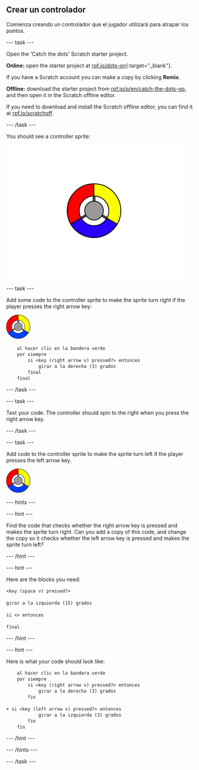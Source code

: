 ## Crear un controlador

Comienza creando un controlador que el jugador utilizará para atrapar los puntos.

\--- task \---

Open the 'Catch the dots' Scratch starter project.

**Online:** open the starter project at [rpf.io/dots-on](http://rpf.io/dots-on){:target="_blank"}.

If you have a Scratch account you can make a copy by clicking **Remix**.

**Offline:** download the starter project from [rpf.io/p/en/catch-the-dots-go](http://rpf.io/p/en/catch-the-dots-go), and then open it in the Scratch offline editor.

If you need to download and install the Scratch offline editor, you can find it at [rpf.io/scratchoff](http://rpf.io/scratchoff).

\--- /task \---

You should see a controller sprite:

![screenshot](images/dots-controller.png)

\--- task \---

Add some code to the controller sprite to make the sprite turn right if the player presses the right arrow key:

![Controller sprite](images/controller-sprite.png)

```blocks3
    al hacer clic en la bandera verde
    por siempre
        si <key (right arrow v) pressed?> entonces
            girar a la derecha (3) grados
        final
    final
```

\--- /task \---

\--- task \---

Test your code. The controller should spin to the right when you press the right arrow key.

\--- /task \---

\--- task \---

Add code to the controller sprite to make the sprite turn left if the player presses the left arrow key.

![Controller sprite](images/controller-sprite.png)

\--- hints \---

\--- hint \---

Find the code that checks whether the right arrow key is pressed and makes the sprite turn right. Can you add a copy of this code, and change the copy so it checks whether the left arrow key is pressed and makes the sprite turn left?

\--- /hint \---

\--- hint \---

Here are the blocks you need:

```blocks3
<key (space v) pressed?>

girar a la izquierda (15) grados

si <> entonces

final
```

\--- /hint \---

\--- hint \---

Here is what your code should look like:

```blocks3
    al hacer clic en la bandera verde
    por siempre
        si <key (right arrow v) pressed?> entonces
            girar a la derecha (3) grados
        fin

+ si <key (left arrow v) pressed?> entonces
            girar a la izquierda (3) grados
        fin
    fin
```

\--- /hint \---

\--- /hints \---

\--- /task \---